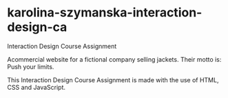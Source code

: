 # karolina-szymanska-interaction-design-ca

Interaction Design Course Assignment

Acommercial website for a fictional company selling jackets. Their motto is: Push your limits.

This Interaction Design Course Assignment is made with the use of HTML, CSS and JavaScript.
